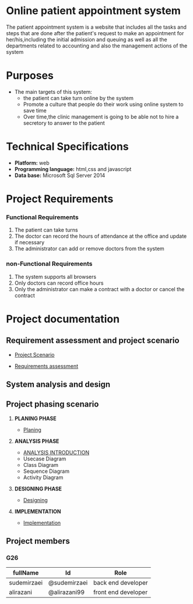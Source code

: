 # Online patient appointment system
The patient appointment system is a website that includes all the tasks and steps that are done after the patient's request to make an appointment for her/his,including the initial admission and queuing as well as all the departments related to accounting and also the management actions of the system


# Purposes
- The main targets of this system:
    - the patient can take turn online by the system
    - Promote a culture that people do their work using online system to save time
    - Over time,the clinic management is going to be able not to hire a secretory to answer to the patient



# Technical Specifications
- **Platform:** web
- **Programming language:** html,css and javascript
- **Data base:** Microsoft Sql Server 2014


# Project Requirements

### Functional Requirements
1. The patient can take turns
2. The doctor can record the hours of attendance at the office and update if necessary 
3. The administrator can add or remove doctors from the system 


### non-Functional Requirements
1. The system supports all browsers
2. Only doctors can record office hours
3. Only the administrator can make a contract with a doctor or cancel the contract


# Project documentation

## Requirement assessment and project scenario


- [Project Scenario](https://github.com/AliRazani99/Online_System_Software/blob/main/Documentaion/Requirements%20and%20scenario/Scenario.md)


- [Requirements assessment](https://github.com/AliRazani99/Online_System_Software/blob/main/Documentaion/Requirements%20and%20scenario/reqirement.md)


## System analysis and design



## Project phasing scenario
1. **PLANING PHASE**
    - [Planing](https://github.com/AliRazani99/Online_System_Software/blob/main/Documentaion/Planning/planning.md)
    
2. **ANALYSIS PHASE**
    - [ANALYSIS INTRODUCTION](https://github.com/AliRazani99/Online_System_Software/blob/main/Documentaion/Analysis/Analysis%20introduction.md)
    - Usecase Diagram
    - Class Diagram
    - Sequence Diagram
    - Activity Diagram
  
3. **DESIGNING PHASE**
    - [Designing](https://github.com/AliRazani99/Online_System_Software/blob/main/Documentaion/Design/design.md)

4. **IMPLEMENTATION**
    - [Implementation](https://github.com/AliRazani99/Online_System_Software/tree/main/Documentaion/Implementation)








## Project members
### G26
  fullName|Id|Role
  --------|--|----
  sudemirzaei|@sudemirzaei|back end developer
  alirazani  |@alirazani99|front end developer


